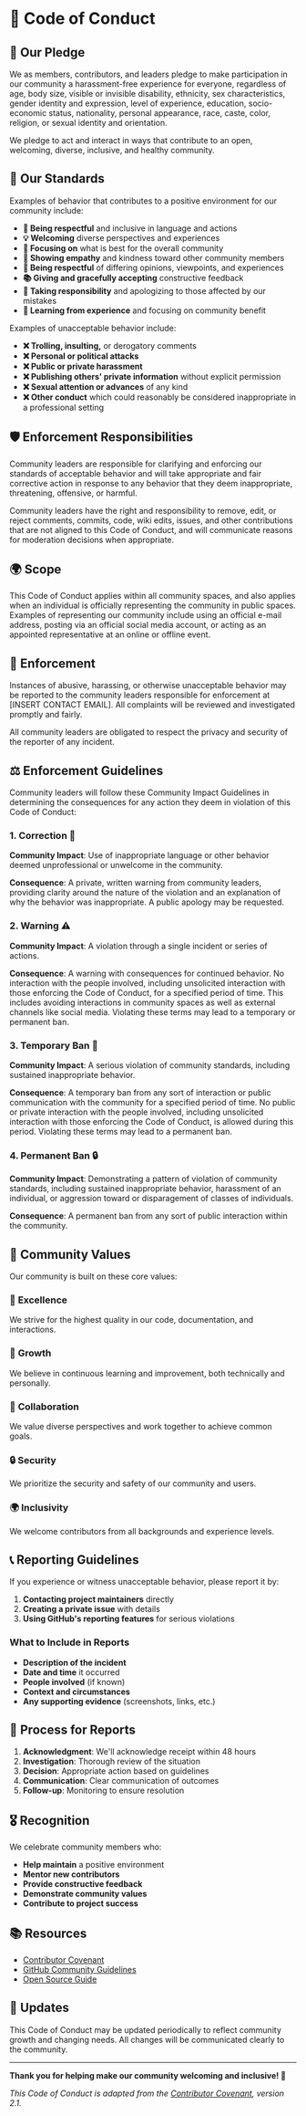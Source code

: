 # 🤝 Code of Conduct

## 🌟 Our Pledge

We as members, contributors, and leaders pledge to make participation in our community a harassment-free experience for everyone, regardless of age, body size, visible or invisible disability, ethnicity, sex characteristics, gender identity and expression, level of experience, education, socio-economic status, nationality, personal appearance, race, caste, color, religion, or sexual identity and orientation.

We pledge to act and interact in ways that contribute to an open, welcoming, diverse, inclusive, and healthy community.

## 📏 Our Standards

Examples of behavior that contributes to a positive environment for our community include:

- **🤝 Being respectful** and inclusive in language and actions
- **💡 Welcoming** diverse perspectives and experiences
- **🎯 Focusing on** what is best for the overall community
- **💬 Showing empathy** and kindness toward other community members
- **🙏 Being respectful** of differing opinions, viewpoints, and experiences
- **📚 Giving and gracefully accepting** constructive feedback
- **🤲 Taking responsibility** and apologizing to those affected by our mistakes
- **🌱 Learning from experience** and focusing on community benefit

Examples of unacceptable behavior include:

- **❌ Trolling, insulting,** or derogatory comments
- **❌ Personal or political attacks**
- **❌ Public or private harassment**
- **❌ Publishing others' private information** without explicit permission
- **❌ Sexual attention or advances** of any kind
- **❌ Other conduct** which could reasonably be considered inappropriate in a professional setting

## 🛡️ Enforcement Responsibilities

Community leaders are responsible for clarifying and enforcing our standards of acceptable behavior and will take appropriate and fair corrective action in response to any behavior that they deem inappropriate, threatening, offensive, or harmful.

Community leaders have the right and responsibility to remove, edit, or reject comments, commits, code, wiki edits, issues, and other contributions that are not aligned to this Code of Conduct, and will communicate reasons for moderation decisions when appropriate.

## 🌍 Scope

This Code of Conduct applies within all community spaces, and also applies when an individual is officially representing the community in public spaces. Examples of representing our community include using an official e-mail address, posting via an official social media account, or acting as an appointed representative at an online or offline event.

## 🚨 Enforcement

Instances of abusive, harassing, or otherwise unacceptable behavior may be reported to the community leaders responsible for enforcement at [INSERT CONTACT EMAIL]. All complaints will be reviewed and investigated promptly and fairly.

All community leaders are obligated to respect the privacy and security of the reporter of any incident.

## ⚖️ Enforcement Guidelines

Community leaders will follow these Community Impact Guidelines in determining the consequences for any action they deem in violation of this Code of Conduct:

### 1. Correction 📝

**Community Impact**: Use of inappropriate language or other behavior deemed unprofessional or unwelcome in the community.

**Consequence**: A private, written warning from community leaders, providing clarity around the nature of the violation and an explanation of why the behavior was inappropriate. A public apology may be requested.

### 2. Warning ⚠️

**Community Impact**: A violation through a single incident or series of actions.

**Consequence**: A warning with consequences for continued behavior. No interaction with the people involved, including unsolicited interaction with those enforcing the Code of Conduct, for a specified period of time. This includes avoiding interactions in community spaces as well as external channels like social media. Violating these terms may lead to a temporary or permanent ban.

### 3. Temporary Ban 🚫

**Community Impact**: A serious violation of community standards, including sustained inappropriate behavior.

**Consequence**: A temporary ban from any sort of interaction or public communication with the community for a specified period of time. No public or private interaction with the people involved, including unsolicited interaction with those enforcing the Code of Conduct, is allowed during this period. Violating these terms may lead to a permanent ban.

### 4. Permanent Ban 🔒

**Community Impact**: Demonstrating a pattern of violation of community standards, including sustained inappropriate behavior, harassment of an individual, or aggression toward or disparagement of classes of individuals.

**Consequence**: A permanent ban from any sort of public interaction within the community.

## 🤝 Community Values

Our community is built on these core values:

### 🎯 **Excellence**
We strive for the highest quality in our code, documentation, and interactions.

### 🌱 **Growth**
We believe in continuous learning and improvement, both technically and personally.

### 🤝 **Collaboration**
We value diverse perspectives and work together to achieve common goals.

### 🔒 **Security**
We prioritize the security and safety of our community and users.

### 🌍 **Inclusivity**
We welcome contributors from all backgrounds and experience levels.

## 📞 Reporting Guidelines

If you experience or witness unacceptable behavior, please report it by:

1. **Contacting project maintainers** directly
2. **Creating a private issue** with details
3. **Using GitHub's reporting features** for serious violations

### What to Include in Reports

- **Description of the incident**
- **Date and time** it occurred
- **People involved** (if known)
- **Context and circumstances**
- **Any supporting evidence** (screenshots, links, etc.)

## 🔄 Process for Reports

1. **Acknowledgment**: We'll acknowledge receipt within 48 hours
2. **Investigation**: Thorough review of the situation
3. **Decision**: Appropriate action based on guidelines
4. **Communication**: Clear communication of outcomes
5. **Follow-up**: Monitoring to ensure resolution

## 🎖️ Recognition

We celebrate community members who:

- **Help maintain** a positive environment
- **Mentor new contributors**
- **Provide constructive feedback**
- **Demonstrate community values**
- **Contribute to project success**

## 📚 Resources

- [Contributor Covenant](https://www.contributor-covenant.org/version/2/1/code_of_conduct.html)
- [GitHub Community Guidelines](https://docs.github.com/en/site-policy/github-terms/github-community-guidelines)
- [Open Source Guide](https://opensource.guide/code-of-conduct/)

## 🔄 Updates

This Code of Conduct may be updated periodically to reflect community growth and changing needs. All changes will be communicated clearly to the community.

---

**Thank you for helping make our community welcoming and inclusive! 🌟**

*This Code of Conduct is adapted from the [Contributor Covenant](https://www.contributor-covenant.org/), version 2.1.*